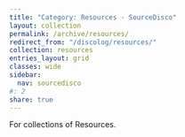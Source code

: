 ```yaml
---
title: "Category: Resources - SourceDisco"
layout: collection
permalink: /archive/resources/
redirect_from: "/discolog/resources/"
collection: resources
entries_layout: grid
classes: wide
sidebar:
  nav: sourcedisco 
#: 2
share: true
---
```


For collections of Resources.